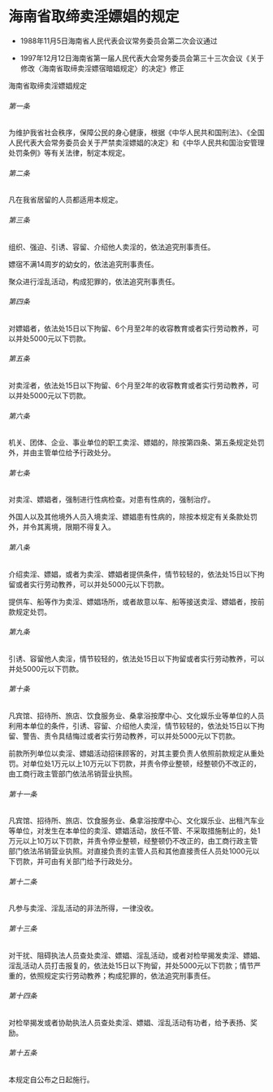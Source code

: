 # 海南省取缔卖淫嫖娼的规定

- 1988年11月5日海南省人民代表会议常务委员会第二次会议通过

- 1997年12月12日海南省第一届人民代表大会常务委员会第三十三次会议《关于修改〈海南省取缔卖淫嫖宿暗娼规定〉的决定》修正

<!-- INFO END -->

海南省取缔卖淫嫖娼规定

###### 第一条

为维护我省社会秩序，保障公民的身心健康，根据《中华人民共和国刑法》、《全国人民代表大会常务委员会关于严禁卖淫嫖娼的决定》和《中华人民共和国治安管理处罚条例》等有关法律，制定本规定。

###### 第二条

凡在我省居留的人员都适用本规定。

###### 第三条

组织、强迫、引诱、容留、介绍他人卖淫的，依法追究刑事责任。

嫖宿不满14周岁的幼女的，依法追究刑事责任。

聚众进行淫乱活动，构成犯罪的，依法追究刑事责任。

###### 第四条

对嫖娼者，依法处15日以下拘留、6个月至2年的收容教育或者实行劳动教养，可以并处5000元以下罚款。

###### 第五条

对卖淫者，依法处15日以下拘留、6个月至2年的收容教育或者实行劳动教养，可以并处5000元以下罚款。

###### 第六条

机关、团体、企业、事业单位的职工卖淫、嫖娼的，除按第四条、第五条规定处罚外，并由主管单位给予行政处分。

###### 第七条

对卖淫、嫖娼者，强制进行性病检查。对患有性病的，强制治疗。

外国人以及其他境外人员入境卖淫、嫖娼患有性病的，除按本规定有关条款处罚外，并令其离境，限期不得复入。

###### 第八条

介绍卖淫、嫖娼，或者为卖淫、嫖娼者提供条件，情节较轻的，依法处15日以下拘留或者实行劳动教养，可以并处5000元以下罚款。

提供车、船等作为卖淫、嫖娼场所，或者故意以车、船等接送卖淫、嫖娼者，按前款规定处罚。

###### 第九条

引诱、容留他人卖淫，情节较轻的，依法处15日以下拘留或者实行劳动教养，可以并处5000元以下罚款。

###### 第十条

凡宾馆、招待所、旅店、饮食服务业、桑拿浴按摩中心、文化娱乐业等单位的人员利用本单位的条件，引诱、容留、介绍他人卖淫，情节较轻的，依法处15日以下拘留、警告、责令具结悔过或者实行劳动教养，可以并处5000元以下罚款。

前款所列单位以卖淫、嫖娼活动招徕顾客的，对其主要负责人依照前款规定从重处罚。对单位处1万元以上10万元以下罚款，并责令停业整顿，经整顿仍不改正的，由工商行政主管部门依法吊销营业执照。

###### 第十一条

凡宾馆、招待所、旅店、饮食服务业、桑拿浴按摩中心、文化娱乐业、出租汽车业等单位，对发生在本单位的卖淫、嫖娼活动，放任不管、不采取措施制止的，处1万元以上10万以下罚款，并责令停业整顿，经整顿仍不改正的，由工商行政主管部门依法吊销营业执照。对直接负责的主管人员和其他直接责任人员处1000元以下罚款，并可由有关部门给予行政处分。

###### 第十二条

凡参与卖淫、淫乱活动的非法所得，一律没收。

###### 第十三条

对干扰、阻碍执法人员查处卖淫、嫖娼、淫乱活动，或者对检举揭发卖淫、嫖娼、淫乱活动人员打击报复的，依法处15日以下拘留，并处5000元以下罚款；情节严重的，依照规定实行劳动教养；构成犯罪的，依法追究刑事责任。

###### 第十四条

对检举揭发或者协助执法人员查处卖淫、嫖娼、淫乱活动有功者，给予表扬、奖励。

###### 第十五条

本规定自公布之日起施行。
